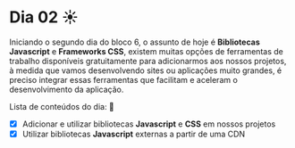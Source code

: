 # Dia 02 ☀️

Iniciando o segundo dia do bloco 6, o assunto de hoje é **Bibliotecas Javascript** e **Frameworks CSS**, existem muitas opções de ferramentas de trabalho disponíveis gratuitamente para adicionarmos aos nossos projetos, à medida que vamos desenvolvendo sites ou aplicações muito grandes, é preciso integrar essas ferramentas que facilitam e aceleram o desenvolvimento da aplicação.

Lista de conteúdos do dia: 📒

- [x] Adicionar e utilizar bibliotecas **Javascript** e **CSS** em nossos projetos
- [x] Utilizar bibliotecas **Javascript** externas a partir de uma CDN

